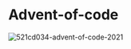 # Advent-of-code
![521cd034-advent-of-code-2021](https://user-images.githubusercontent.com/58888512/205461159-18a0914a-77b7-41af-96cc-db757c4bcb74.jpg)
